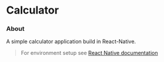 # Calculator
### About
A simple calculator application build in React-Native.
> For environment setup see <a href="[https://reactnative.dev/docs/environment-setup](https://reactnative.dev/docs/environment-setup)">React Native documentation</a>
